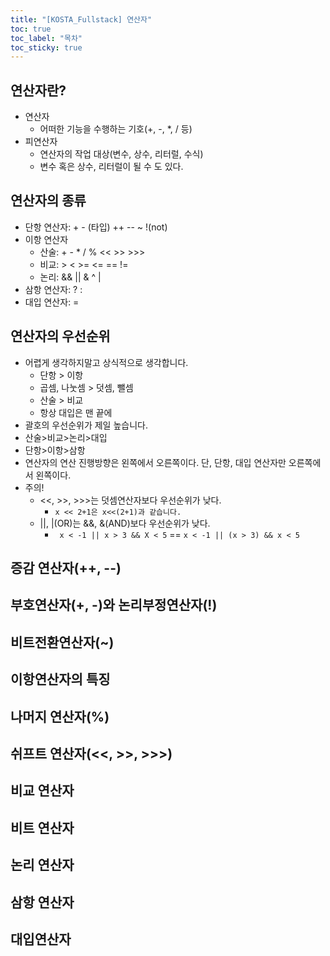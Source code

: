 ```yaml
---
title: "[KOSTA_Fullstack] 연산자"
toc: true
toc_label: "목차"
toc_sticky: true
---
```


## 연산자란?

- 연산자
  - 어떠한 기능을 수행하는 기호(+, -, *, / 등)
- 피연산자
  - 연산자의 작업 대상(변수, 상수, 리터럴, 수식)
  - 변수 혹은 상수, 리터럴이 될 수 도 있다.

## 연산자의 종류

- 단항 연산자: + - (타입) ++ -- ~ !(not)
- 이항 연산자
  - 산술: + - * / % << >> >>>
  - 비교: > < >= <= == !=
  - 논리: && || & ^ |
- 삼항 연산자: ? :
- 대입 연산자: =

## 연산자의 우선순위

- 어렵게 생각하지말고 상식적으로 생각합니다.
  - 단항 > 이항
  - 곱셈, 나눗셈 > 덧셈, 뺄셈
  - 산술 > 비교
  - 항상 대입은 맨 끝에
- 괄호의 우선순위가 제일 높습니다.
- 산술>비교>논리>대입
- 단항>이항>삼항
- 연산자의 연산 진행방향은 왼쪽에서 오른쪽이다. 
  단, 단항, 대입 연산자만 오른쪽에서 왼쪽이다.
- 주의!
  - <<, >>, >>>는 덧셈연산자보다 우선순위가 낮다.
    - `x << 2+1은 x<<(2+1)과 같습니다.`
  - ||, |(OR)는 &&, &(AND)보다 우선순위가 낮다.
    - ` x < -1 || x > 3 && X < 5` == `x < -1 || (x > 3) && x < 5`

## 증감 연산자(++, --)

## 부호연산자(+, -)와 논리부정연산자(!)

## 비트전환연산자(~)

## 이항연산자의 특징

## 나머지 연산자(%)

## 쉬프트 연산자(<<, >>, >>>)

## 비교 연산자

## 비트 연산자

## 논리 연산자

## 삼항 연산자

## 대입연산자

